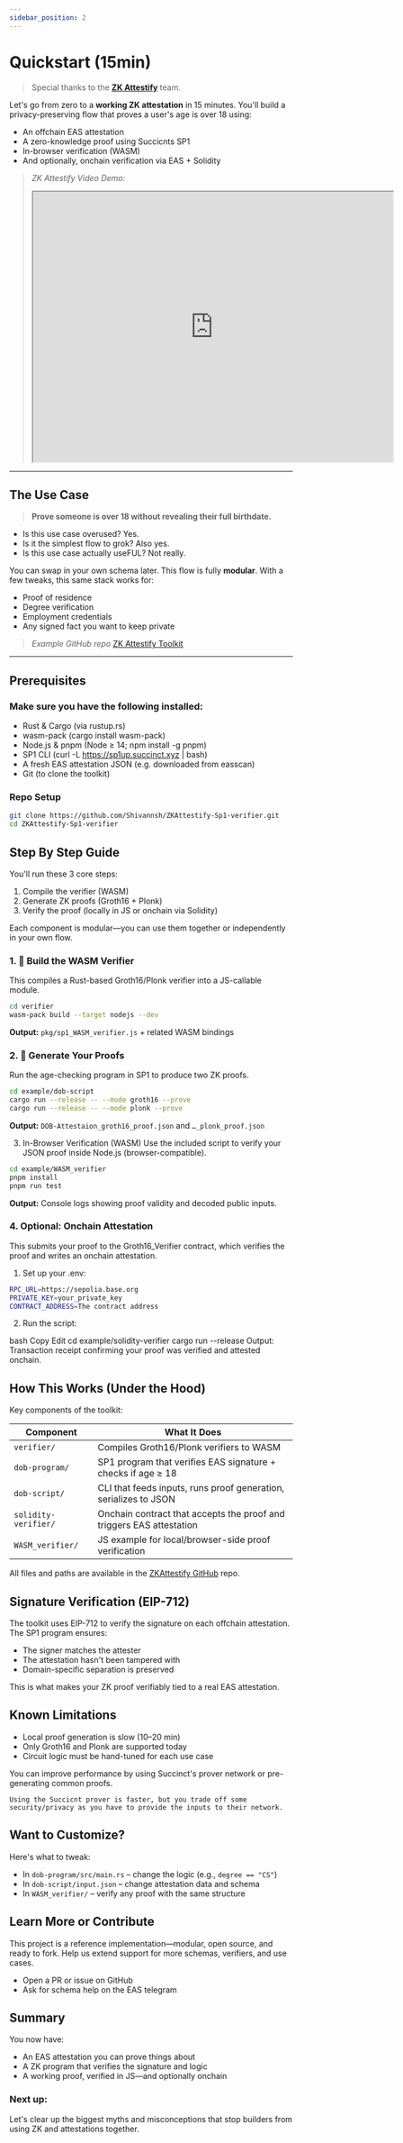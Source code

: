 ```yaml
---
sidebar_position: 2
---
```


# Quickstart (15min)

> Special thanks to the [**ZK Attestify**](https://github.com/Shivannsh/ZKAttestify-Sp1-verifier) team.

Let's go from zero to a **working ZK attestation** in 15 minutes. You'll build a privacy-preserving flow that proves a user's age is over 18 using:
- An offchain EAS attestation
- A zero-knowledge proof using Succicnts SP1
- In-browser verification (WASM)
- And optionally, onchain verification via EAS + Solidity

> *ZK Attestify Video Demo:*
> <iframe src="https://drive.google.com/file/d/17Ytg7iomjCYivI3lktPrU3ODakBanPg3/preview" width="640" height="480" allow="autoplay"></iframe>

---

## The Use Case

> **Prove someone is over 18 without revealing their full birthdate.**

- Is this use case overused? Yes.  
- Is it the simplest flow to grok? Also yes.  
- Is this use case actually useFUL? Not really.

You can swap in your own schema later. This flow is fully **modular**. With a few tweaks, this same stack works for:
- Proof of residence  
- Degree verification  
- Employment credentials  
- Any signed fact you want to keep private

> *Example GitHub repo* [ZK Attestify Toolkit](https://github.com/Shivannsh/ZKAttestify-Sp1-verifier)



---

## Prerequisites

### Make sure you have the following installed:

- Rust & Cargo (via rustup.rs)
- wasm-pack (cargo install wasm-pack)
- Node.js & pnpm (Node ≥ 14; npm install -g pnpm)
- SP1 CLI (curl -L https://sp1up.succinct.xyz | bash)
- A fresh EAS attestation JSON (e.g. downloaded from easscan)
- Git (to clone the toolkit)

### Repo Setup
```bash
git clone https://github.com/Shivannsh/ZKAttestify-Sp1-verifier.git
cd ZKAttestify-Sp1-verifier
```

## Step By Step Guide
You'll run these 3 core steps:

1. Compile the verifier (WASM)
2. Generate ZK proofs (Groth16 + Plonk)
3. Verify the proof (locally in JS or onchain via Solidity)

Each component is modular—you can use them together or independently in your own flow.

### 1. 🧱 Build the WASM Verifier
This compiles a Rust-based Groth16/Plonk verifier into a JS-callable module.

```bash
cd verifier
wasm-pack build --target nodejs --dev
```
**Output:** `pkg/sp1_WASM_verifier.js` + related WASM bindings

### 2. 🧮 Generate Your Proofs
Run the age-checking program in SP1 to produce two ZK proofs.

```bash
cd example/dob-script
cargo run --release -- --mode groth16 --prove
cargo run --release -- --mode plonk --prove
```
**Output:** `DOB-Attestaion_groth16_proof.json` and `…_plonk_proof.json`

3. In-Browser Verification (WASM)
Use the included script to verify your JSON proof inside Node.js (browser-compatible).

```bash
cd example/WASM_verifier
pnpm install
pnpm run test
```
**Output:** Console logs showing proof validity and decoded public inputs.

### 4. Optional: Onchain Attestation
This submits your proof to the Groth16_Verifier contract, which verifies the proof and writes an onchain attestation.

1. Set up your .env:
```bash
RPC_URL=https://sepolia.base.org
PRIVATE_KEY=your_private_key
CONTRACT_ADDRESS=The contract address
```
2. Run the script:

bash
Copy
Edit
cd example/solidity-verifier
cargo run --release
Output: Transaction receipt confirming your proof was verified and attested onchain.


## How This Works (Under the Hood)
Key components of the toolkit:

| Component            | What It Does                                                         |
| -------------------- | -------------------------------------------------------------------- |
| `verifier/`          | Compiles Groth16/Plonk verifiers to WASM                             |
| `dob-program/`       | SP1 program that verifies EAS signature + checks if age ≥ 18         |
| `dob-script/`        | CLI that feeds inputs, runs proof generation, serializes to JSON     |
| `solidity-verifier/` | Onchain contract that accepts the proof and triggers EAS attestation |
| `WASM_verifier/`     | JS example for local/browser-side proof verification                 |


All files and paths are available in the [ZKAttestify GitHub](https://github.com/Shivannsh/ZKAttestify-Sp1-verifier) repo.


## Signature Verification (EIP-712)
The toolkit uses EIP-712 to verify the signature on each offchain attestation. The SP1 program ensures:
- The signer matches the attester
- The attestation hasn't been tampered with
- Domain-specific separation is preserved

This is what makes your ZK proof verifiably tied to a real EAS attestation.

## Known Limitations
- Local proof generation is slow (10–20 min)
- Only Groth16 and Plonk are supported today
- Circuit logic must be hand-tuned for each use case

You can improve performance by using Succinct's prover network or pre-generating common proofs.

```note
Using the Succicnt prover is faster, but you trade off some security/privacy as you have to provide the inputs to their network. 
```

## Want to Customize?
Here's what to tweak:
- In `dob-program/src/main.rs` – change the logic (e.g., `degree == "CS"`)
- In `dob-script/input.json` – change attestation data and schema
- In `WASM_verifier/` – verify any proof with the same structure

## Learn More or Contribute
This project is a reference implementation—modular, open source, and ready to fork. Help us extend support for more schemas, verifiers, and use cases.
- Open a PR or issue on GitHub 
- Ask for schema help on the EAS telegram

## Summary
You now have:
- An EAS attestation you can prove things about
- A ZK program that verifies the signature and logic
- A working proof, verified in JS—and optionally onchain

### **Next up:** 
Let's clear up the biggest myths and misconceptions that stop builders from using ZK and attestations together.